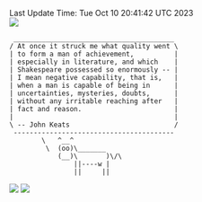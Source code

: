 Last Update Time: 
Tue Oct 10 20:41:42 UTC 2023
<br>![](https://img.shields.io/badge/%E5%A4%A7%E5%AE%B6-%E5%AE%89%E5%AE%89-green)<br>
```
 ________________________________________
/ At once it struck me what quality went \
| to form a man of achievement,          |
| especially in literature, and which    |
| Shakespeare possessed so enormously -- |
| I mean negative capability, that is,   |
| when a man is capable of being in      |
| uncertainties, mysteries, doubts,      |
| without any irritable reaching after   |
| fact and reason.                       |
|                                        |
\ -- John Keats                          /
 ----------------------------------------
        \   ^__^
         \  (oo)\_______
            (__)\       )\/\
                ||----w |
                ||     ||
```
![](https://github-readme-stats.vercel.app/api?username=chenlitw)
![](https://github-readme-stats.vercel.app/api/top-langs/?username=chenlitw)
